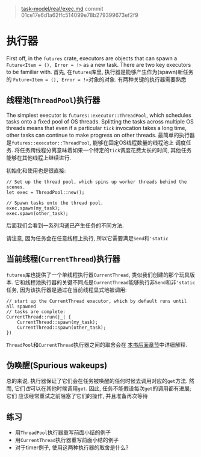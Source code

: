 > [task-model/real/exec.md](https://github.com/aturon/apr/blob/01ce17e6d1a62ffc514099e78b279399673ef2f9/src/task-model/real/exec.md) 
> commit 01ce17e6d1a62ffc514099e78b279399673ef2f9

# 执行器

First off, in the `futures` crate, executors are objects that can spawn a
`Future<Item = (), Error = !>` as a new task. There are two key executors to be
familiar with.
首先, 在`futures`库里, 执行器是能够产生作为(spawn)新任务的
`Future<Item = (), Error = !>`对象的对象. 有两种关键的执行器需要熟悉

## 线程池(`ThreadPool`)执行器

The simplest executor is `futures::executor::ThreadPool`, which schedules tasks
onto a fixed pool of OS threads. Splitting the tasks across multiple OS threads
means that even if a particular `tick` invocation takes a long time, other tasks
can continue to make progress on other threads.
最简单的执行器是`futures::executor::ThreadPool`, 能够在固定OS线程数量的线程池上
调度任务. 将任务跨线程分离意味着如果一个特定的`tick`调度花费太长的时间, 其他任务
能够在其他线程上继续进行.

初始化和使用也是很直接:

```rust,no_run
// Set up the thread pool, which spins up worker threads behind the scenes.
let exec = ThreadPool::new();

// Spawn tasks onto the thread pool.
exec.spawn(my_task);
exec.spawn(other_task);
```

后面我们会看到一系列沟通已产生任务的不同方法.

请注意, 因为任务会在任意线程上执行, 所以它需要满足`Send`和`'static`

## 当前线程(`CurrentThread`)执行器

`futures`库也提供了一个单线程执行器`CurrentThread`, 类似我们创建的那个玩具版本.
它和线程池执行器的关键不同点是`CurrentThread`能够执行非`Send`和非`'static`任务,
因为该执行器是通过在当前线程显式地被调用:

```rust,no_run
// start up the CurrentThread executor, which by default runs until all spawned
// tasks are complete:
CurrentThread::run(|_| {
    CurrentThread::spawn(my_task);
    CurrentThread::spawn(other_task);
})
```

`ThreadPool`和`CurrentThread`执行器之间的取舍会在
[本书后面章节](async-in-practice/concurrency.html)中详细解释.

## 伪唤醒(Spurious wakeups)

总的来说, 执行器保证了它们会在任务被唤醒的任何时候去调用对应的`get`方法. 然而,
它们*也*可以在其他时候调用`get`. 因此, 任务不能假设每次`get`的调用都有进展; 它们
应该经常重试之前阻塞了它们的操作, 并且准备再次等待

## 练习

- 用`ThreadPool`执行器重写前面小结的例子
- 用`CurrentThread`执行器重写前面小结的例子
- 对于timer例子, 使用这两种执行器的取舍是什么?
